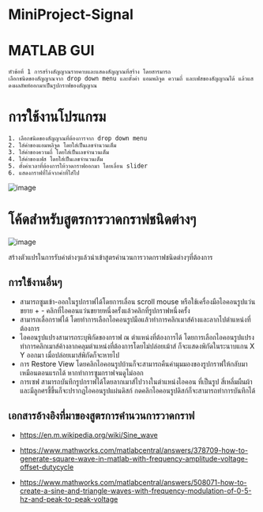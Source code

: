 # MiniProject-Signal 
# MATLAB GUI
    หัวข้อที่ 1 การสร้างสัญญาณรายคาบและแสดงสัญญาณที่สร้าง โดยสารมารถ  
    เลือกชนิดของสัญญาณจาก drop down menu และตั้งค่า แอมพลิจูด ความถี่ และเฟสของสัญญาณได้ แล้วแสดงผลลัพท์ออกมาเป็นรูปกราฟของสัญญาณ  
# การใช้งานโปรแกรม
    1. เลือกชนิดของสัญญาณที่ต้องการจาก drop down menu  
    2. ใส่ค่าของแอมพลิจูด โดยใส่เป็นเลขจำนวนเต็ม  
    3. ใส่ค่าของความถี่ โดยใส่เป็นเลขจำนวนเต็ม  
    4. ใส่ค่าของเฟส โดยใส่เป็นเลขจำนวนเต็ม
    5. ตั้งค่าเวลาที่ต้องการให้วาดกราฟออกมา โดยเลื่อน slider  
    6. แสดงกราฟที่ได้จากค่าที่ใส่ไป
![image](https://user-images.githubusercontent.com/66737255/142727005-6c3a8677-c1a7-464f-9957-e624cee667cc.png)

# โค้ดสำหรับสูตรการวาดกราฟชนิดต่างๆ
![image](https://user-images.githubusercontent.com/66737255/142727231-608fa565-42d4-4c86-8c1d-64aa556fce17.png)

สร้างตัวแปรในการรับค่าต่างๆแล้วนำเข้าสูตรคำนวนการวาดกราฟชนิดต่างๆที่ต้องการ
## การใช้งานอื่นๆ
- สามารถซูมเข้า-ออกในรูปกราฟได้โดยการเลื่อน scroll mouse หรือใช้เครื่องมือไอคอนรูปแว่นขยาย + - คลิกที่ไอคอนแว่นขยายหนึ่งครั้งแล้วคลิกที่รูปกราฟหนึ่งครั้ง      
- สามารถเลื่อกราฟได้ โดยทำการเลือกไอคอนรูปมือแล้วทำการคลิกเมาส์ค้างและลากไปตำแหน่งที่ต้องการ  
- ไอคอนรูปแปรงสามารถระบุพิกัดของกราฟ ณ ตำแหน่งที่ต้องการได้ โดยการเลือกไอคอนรูปแปรง ทำการคลิกเมาส์ค้างลากคลุมตำแหน่งที่ต้องการโดยไม่ปล่อยเม้าส์ ก็จะแสดงพิกัดในระนาบแกน X Y ออกมา เมื่อปล่อยเมาส์พิกัดก็จะหายไป  
- การ Restore View โดยคลิกไอคอนรูปบ้านก็จะสามารถคืนค่ามุมมองของรูปกราฟให้กลับมาเหมือนตอนแรกได้ หากทำการซูมกราฟจนดูไม่ออก  
- การเซฟ สามารถบันทึกรูปกราฟได้โดยลากเมาส์ไปวางในตำแหน่งไอคอน ที่เป็นรูป สี่เหลี่มผืนผ้าและมีลูกศรชี้ขึ้นก็จะปรากฎไอคอนรูปแผ่นดิสก์ กดคลิกไอคอนรูปดิสก์ก็จะสามารถทำการบันทึกได้

## เอกสารอ้างอิงที่มาของสูตรการคำนวนการวาดกราฟ
- https://en.m.wikipedia.org/wiki/Sine_wave

- https://www.mathworks.com/matlabcentral/answers/378709-how-to-generate-square-wave-in-matlab-with-frequency-amplitude-voltage-offset-dutycycle

- https://www.mathworks.com/matlabcentral/answers/508071-how-to-create-a-sine-and-triangle-waves-with-frequency-modulation-of-0-5-hz-and-peak-to-peak-voltage

